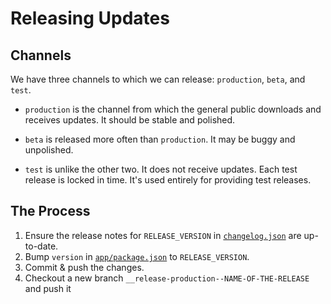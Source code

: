 # Releasing Updates

## Channels

We have three channels to which we can release: `production`, `beta`, and `test`.

- `production` is the channel from which the general public downloads and receives updates. It should be stable and polished.

- `beta` is released more often than `production`. It may be buggy and unpolished.

- `test` is unlike the other two. It does not receive updates. Each test release is locked in time. It's used entirely for providing test releases.

## The Process

1. Ensure the release notes for `RELEASE_VERSION` in [`changelog.json`](../../changelog.json) are up-to-date.
1. Bump `version` in [`app/package.json`](../../app/package.json) to `RELEASE_VERSION`.
1. Commit & push the changes.
1. Checkout a new branch `__release-production--NAME-OF-THE-RELEASE` and push it
